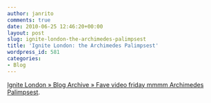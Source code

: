 ```yaml
---
author: janrito
comments: true
date: 2010-06-25 12:46:20+00:00
layout: post
slug: ignite-london-the-archimedes-palimpsest
title: 'Ignite London: the Archimedes Palimpsest'
wordpress_id: 581
categories:
- Blog
---
```


[Ignite London » Blog Archive » Fave video friday mmmm Archimedes Palimpsest](http://ignitelondon.net/archives/212).
